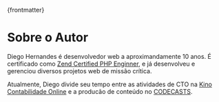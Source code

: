 {frontmatter}

# Sobre o Autor

Diego Hernandes é desenvolvedor web a aproximandamente 10 anos. 
É certificado como [Zend Certified PHP Enginner](www.zend.com/en/yellow-pages/ZEND026619), e já
desenvolveu e gerenciou diversos projetos web de missão crítica.

Atualmente, Diego divide seu tempo entre as atividades de CTO
na [Kino Contabilidade Online](https://sejakino.com.br) e a producão de conteúdo no [CODECASTS](https://codecasts.com.br).